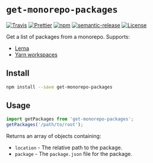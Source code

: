 # `get-monorepo-packages`

[![Travis](https://img.shields.io/travis/azz/get-monorepo-packages.svg?style=flat-square)](https://travis-ci.org/azz/get-monorepo-packages)
[![Prettier](https://img.shields.io/badge/code_style-prettier-ff69b4.svg?style=flat-square)](https://github.com/prettier/prettier)
[![npm](https://img.shields.io/npm/v/get-monorepo-packages.svg?style=flat-square)](https://npmjs.org/get-monorepo-packages)
[![semantic-release](https://img.shields.io/badge/%20%20%F0%9F%93%A6%F0%9F%9A%80-semantic--release-e10079.svg?style=flat-square)](https://github.com/semantic-release/semantic-release)
[![License](https://img.shields.io/badge/license-MIT-blue.svg?style=flat-square)](LICENSE)

Get a list of packages from a monorepo. Supports:

* [Lerna](https://github.com/lerna/lerna)
* [Yarn workspaces](https://yarnpkg.com/lang/en/docs/workspaces/)

## Install

```bash
npm install --save get-monorepo-packages
```

## Usage

```js
import getPackages from 'get-monorepo-packages';
getPackages('/path/to/root');
```

Returns an array of objects containing:

* `location` - The relative path to the package.
* `package` - The `package.json` file for the package.

